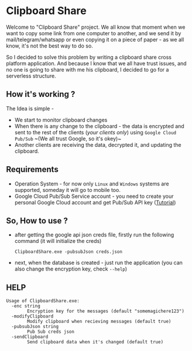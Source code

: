 # Clipboard Share 

Welcome to "Clipboard Share" project. We all know that moment when we want to copy some link from one computer to another, and we send it by mail/telegram/whatsapp or even copying it on a piece of paper - as we all know, it's not the best way to do so. 

So I decided to solve this problem by writing a clipboard share cross platform application. And because I know that we all have trust issues, and no one is going to share with me his clipboard, I decided to go for a serverless structure.

## How it's working ?
The Idea is simple - 
* We start to monitor clipboard changes
* When there is any change to the clipboard - the data is encrypted and sent to the rest of the clients (*your clients only*) using `Google Cloud Pub/Sub` ~(We all trust Google, so it's okey)~
* Another clients are receiving the data, decrypted it, and updating the clipboard.

## Requirements 
* Operation System - for now only `Linux` and `Windows` systems are supported, someday it will go to mobile too.
* Google Cloud Pub/Sub Service account - you need to create your personal Google Cloud account and get Pub/Sub API key ([Tutorial](https://youtu.be/rWcLDax-VmM))

## So, How to use ?

* after getting the google api json creds file, firstly run the following command (it will initialize the creds)

  ``` ClipboardShare.exe -pubsubJson creds.json ```
* next, when the database is created - just run the application (you can also change the encryption key, check ```--help```)

## HELP 
```
Usage of ClipboardShare.exe:
  -enc string
        Encryption key for the messages (default "somemagichere123")
  -modifyClipboard
        Modify clipboard when recieving messages (default true)
  -pubsubJson string
        Pub Sub creds json
  -sendClipboard
        Send clipboard data when it's changed (default true)
```